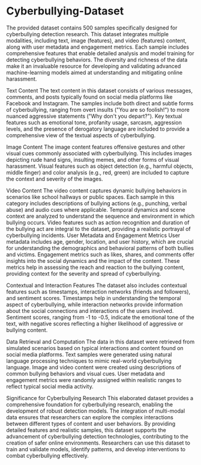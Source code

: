 # Cyberbullying-Dataset

The provided dataset contains 500 samples specifically designed for cyberbullying detection research. This dataset integrates multiple modalities, including text, image (features), and video (features) content, along with user metadata and engagement metrics. Each sample includes comprehensive features that enable detailed analysis and model training for detecting cyberbullying behaviors. The diversity and richness of the data make it an invaluable resource for developing and validating advanced machine-learning models aimed at understanding and mitigating online harassment.

Text Content
The text content in this dataset consists of various messages, comments, and posts typically found on social media platforms like Facebook and Instagram. The samples include both direct and subtle forms of cyberbullying, ranging from overt insults ("You are so foolish!") to more nuanced aggressive statements ("Why don't you depart?"). Key textual features such as emotional tone, profanity usage, sarcasm, aggression levels, and the presence of derogatory language are included to provide a comprehensive view of the textual aspects of cyberbullying.

Image Content
The image content features offensive gestures and other visual cues commonly associated with cyberbullying. This includes images depicting rude hand signs, insulting memes, and other forms of visual harassment. Visual features such as object detection (e.g., harmful objects, middle finger) and color analysis (e.g., red, green) are included to capture the context and severity of the images.

Video Content
The video content captures dynamic bullying behaviors in scenarios like school hallways or public spaces. Each sample in this category includes descriptions of bullying actions (e.g., punching, verbal abuse) and audio cues where applicable. Temporal dynamics and scene context are analyzed to understand the sequence and environment in which bullying occurs. Video features such as action recognition and duration of the bullying act are integral to the dataset, providing a realistic portrayal of cyberbullying incidents.
User Metadata and Engagement Metrics
User metadata includes age, gender, location, and user history, which are crucial for understanding the demographics and behavioral patterns of both bullies and victims. Engagement metrics such as likes, shares, and comments offer insights into the social dynamics and the impact of the content. These metrics help in assessing the reach and reaction to the bullying content, providing context for the severity and spread of cyberbullying.

Contextual and Interaction Features
The dataset also includes contextual features such as timestamps, interaction networks (friends and followers), and sentiment scores. Timestamps help in understanding the temporal aspect of cyberbullying, while interaction networks provide information about the social connections and interactions of the users involved. Sentiment scores, ranging from -1 to -0.5, indicate the emotional tone of the text, with negative scores reflecting a higher likelihood of aggressive or bullying content.

Data Retrieval and Computation
The data in this dataset were retrieved from simulated scenarios based on typical interactions and content found on social media platforms. Text samples were generated using natural language processing techniques to mimic real-world cyberbullying language. Image and video content were created using descriptions of common bullying behaviors and visual cues. User metadata and engagement metrics were randomly assigned within realistic ranges to reflect typical social media activity.

Significance for Cyberbullying Research
This elaborated dataset provides a comprehensive foundation for cyberbullying research, enabling the development of robust detection models. The integration of multi-modal data ensures that researchers can explore the complex interactions between different types of content and user behaviors. By providing detailed features and realistic samples, this dataset supports the advancement of cyberbullying detection technologies, contributing to the creation of safer online environments. Researchers can use this dataset to train and validate models, identify patterns, and develop interventions to combat cyberbullying effectively.
